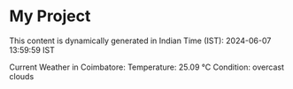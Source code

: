 # My Project

This content is dynamically generated in Indian Time (IST): 2024-06-07 13:59:59 IST


Current Weather in Coimbatore:
Temperature: 25.09 °C
Condition: overcast clouds
